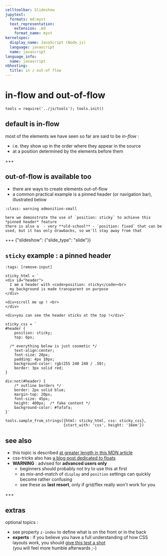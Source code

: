 ```yaml
---
celltoolbar: Slideshow
jupytext:
  formats: md:myst
  text_representation:
    extension: .md
    format_name: myst
kernelspec:
  display_name: JavaScript (Node.js)
  language: javascript
  name: javascript
language_info:
  name: javascript
nbhosting:
  title: in / out-of flow
---
```


# in-flow and out-of-flow

```{code-cell}
tools = require('../js/tools'); tools.init()
```

## default is in-flow

most of the elements we have seen so far are said to be *in-flow* :

* i.e. they show up in the order where they appear in the source
* at a position determined by the elements before them

+++

## out-of-flow is available too

* there are ways to create elements out-of-flow 
* a common practical example is a pinned header
  (or navigation bar), illustrated below

````{admonition} do not use position: fixed
:class: warning admonition-small

here we demonstrate the use of `position: sticky` to achieve this *pinned header* feature  
there is also a  - very **old-school** - `position: fixed` that can be used, but it has only drawbacks, so we'll stay away from that
````

+++ {"slideshow": {"slide_type": "slide"}}

## `sticky` example : a pinned header

```{code-cell}
:tags: [remove-input]

sticky_html = `
<div id="header">
  I am a header with <code>position: sticky</code><br>
  my background is made transparent on purpose
</div>

<div>scroll me up ! <br>
</div>

<div>you can see the header sticks at the top !</div>`

sticky_css = `
#header {
    position: sticky;
    top: 6px;

  /* everything below is just cosmetic */
    text-align:center;
    font-size: 20px;
    padding: 4px 10px;
    background-color: rgb(255 240 240 / .50);
    border: 3px solid red;
}

div:not(#header) {
    /* outline borders */
    border: 2px solid blue;
    margin-top: 20px;
    font-size: 45px;
    height: 400px;  /* fake content */
    background-color: #fafafa;
}`

tools.sample_from_strings({html: sticky_html, css: sticky_css},
                          {start_with: 'css', height: '16em'})
```

## see also

* this topic is described [at greater length in this MDN article](https://developer.mozilla.org/en-US/docs/Web/CSS/CSS_Flow_Layout/In_Flow_and_Out_of_Flow)
* css-tricks also has [a blog post dedicated to floats](https://css-tricks.com/all-about-floats/)
* **WARNING** : advised for **advanced users only**  
  * beginners should probably not try to use this at first
  * as mix-and-match of `display` and `position` settings can quickly become rather confusing  
  * see these as **last resort**, only if grid/flex really won't work for you

+++

## extras

optional topics :

* see property `z-index` to define what is on the front or in the back
* **experts** : if you believe you have a full understanding 
  of how CSS layouts work, you should [give this test a shot](https://css-tricks.com/how-well-do-you-know-css-layout/)  
  (you will feel more humble afterwards ;-)
